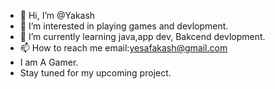 - 👋 Hi, I’m @Yakash
- 👀 I’m interested in playing games and devlopment.
- 🌱 I’m currently learning java,app dev, Bakcend devlopment.
- 📫 How to reach me email:yesafakash@gmail.com
- I am A Gamer.
- Stay tuned for my upcoming project.

<!---
Yakash231/Yakash231 is a ✨ special ✨ repository because its `README.md` (this file) appears on your GitHub profile.
You can click the Preview link to take a look at your changes.
--->
